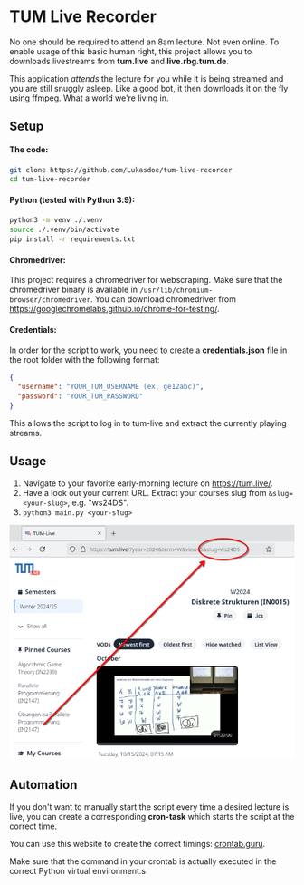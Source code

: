# TUM Live Recorder

No one should be required to attend an 8am lecture. Not even online. To enable usage of this basic human right, this project allows you to downloads livestreams from **tum.live** and **live.rbg.tum.de**.

This application *attends* the lecture for you while it is being streamed and you are still snuggly asleep. Like a good bot, it then downloads it on the fly using ffmpeg. What a world we're living in.

## Setup

#### The code:
```sh
git clone https://github.com/Lukasdoe/tum-live-recorder
cd tum-live-recorder
```

#### Python (tested with Python 3.9):
```sh
python3 -m venv ./.venv
source ./.venv/bin/activate
pip install -r requirements.txt
```

#### Chromedriver:

This project requires a chromedriver for webscraping. Make sure that the chromedriver binary is available in `/usr/lib/chromium-browser/chromedriver`. You can download chromedriver from https://googlechromelabs.github.io/chrome-for-testing/.

#### Credentials:

In order for the script to work, you need to create a **credentials.json** file in the root folder with the following format:

```json
{
  "username": "YOUR_TUM_USERNAME (ex. ge12abc)",
  "password": "YOUR_TUM_PASSWORD"
}
```
This allows the script to log in to tum-live and extract the currently playing streams.


## Usage

1. Navigate to your favorite early-morning lecture on https://tum.live/.
2. Have a look out your current URL. Extract your courses slug from `&slug=<your-slug>`, e.g. "ws24DS".
3. `python3 main.py <your-slug>`

![](./docs/where-is-my-slug.png)

## Automation

If you don't want to manually start the script every time a desired lecture is live, you can create a corresponding **cron-task** which starts the script at the correct time.

You can use this website to create the correct timings: [crontab.guru](https://crontab.guru/).

Make sure that the command in your crontab is actually executed in the correct Python virtual environment.s
